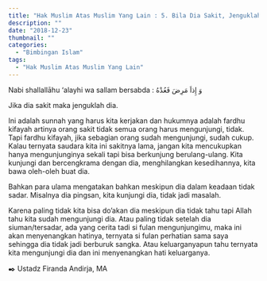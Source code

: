 ```yaml
---
title: "Hak Muslim Atas Muslim Yang Lain : 5. Bila Dia Sakit, Jenguklah"
description: ""
date: "2018-12-23"
thumbnail: ""
categories:
  - "Bimbingan Islam"
tags:
  - "Hak Muslim Atas Muslim Yang Lain"
---
```

Nabi shallallāhu ‘alayhi wa sallam bersabda :
وَ إِذاَ  مَرِضَ  فَعُدْهُ

Jika dia sakit maka jenguklah dia.

Ini adalah sunnah yang harus kita kerjakan dan hukumnya adalah fardhu kifayah artinya orang sakit tidak semua orang harus mengunjungi, tidak. Tapi fardhu kifayah, jika sebagian orang sudah mengunjungi, sudah cukup. Kalau ternyata saudara kita ini sakitnya lama, jangan kita mencukupkan hanya mengunjunginya sekali tapi bisa berkunjung berulang-ulang. Kita kunjungi dan bercengkrama dengan dia, menghilangkan kesedihannya, kita bawa oleh-oleh buat dia.

Bahkan para ulama mengatakan bahkan meskipun dia dalam keadaan tidak sadar. Misalnya dia pingsan, kita kunjungi dia, tidak jadi masalah.

Karena paling tidak kita bisa do’akan dia meskipun dia tidak tahu tapi Allah tahu kita sudah mengunjungi dia. Atau paling tidak setelah dia siuman/tersadar, ada yang cerita tadi si fulan mengunjungimu, maka ini akan menyenangkan hatinya, ternyata si fulan perhatian sama saya sehingga dia tidak jadi berburuk sangka. Atau keluarganyapun tahu ternyata kita mengunjungi dia dan ini menyenangkan hati keluarganya.

✒️ Ustadz Firanda Andirja, MA